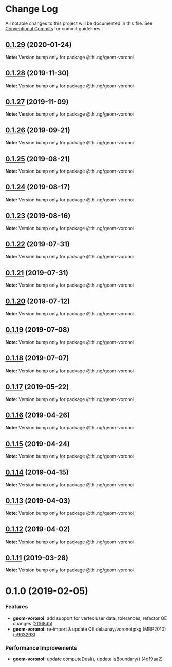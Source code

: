 # Change Log

All notable changes to this project will be documented in this file.
See [Conventional Commits](https://conventionalcommits.org) for commit guidelines.

## [0.1.29](https://github.com/thi-ng/umbrella/compare/@thi.ng/geom-voronoi@0.1.28...@thi.ng/geom-voronoi@0.1.29) (2020-01-24)

**Note:** Version bump only for package @thi.ng/geom-voronoi





## [0.1.28](https://github.com/thi-ng/umbrella/compare/@thi.ng/geom-voronoi@0.1.27...@thi.ng/geom-voronoi@0.1.28) (2019-11-30)

**Note:** Version bump only for package @thi.ng/geom-voronoi





## [0.1.27](https://github.com/thi-ng/umbrella/compare/@thi.ng/geom-voronoi@0.1.26...@thi.ng/geom-voronoi@0.1.27) (2019-11-09)

**Note:** Version bump only for package @thi.ng/geom-voronoi





## [0.1.26](https://github.com/thi-ng/umbrella/compare/@thi.ng/geom-voronoi@0.1.25...@thi.ng/geom-voronoi@0.1.26) (2019-09-21)

**Note:** Version bump only for package @thi.ng/geom-voronoi





## [0.1.25](https://github.com/thi-ng/umbrella/compare/@thi.ng/geom-voronoi@0.1.24...@thi.ng/geom-voronoi@0.1.25) (2019-08-21)

**Note:** Version bump only for package @thi.ng/geom-voronoi





## [0.1.24](https://github.com/thi-ng/umbrella/compare/@thi.ng/geom-voronoi@0.1.23...@thi.ng/geom-voronoi@0.1.24) (2019-08-17)

**Note:** Version bump only for package @thi.ng/geom-voronoi





## [0.1.23](https://github.com/thi-ng/umbrella/compare/@thi.ng/geom-voronoi@0.1.22...@thi.ng/geom-voronoi@0.1.23) (2019-08-16)

**Note:** Version bump only for package @thi.ng/geom-voronoi





## [0.1.22](https://github.com/thi-ng/umbrella/compare/@thi.ng/geom-voronoi@0.1.21...@thi.ng/geom-voronoi@0.1.22) (2019-07-31)

**Note:** Version bump only for package @thi.ng/geom-voronoi





## [0.1.21](https://github.com/thi-ng/umbrella/compare/@thi.ng/geom-voronoi@0.1.20...@thi.ng/geom-voronoi@0.1.21) (2019-07-31)

**Note:** Version bump only for package @thi.ng/geom-voronoi





## [0.1.20](https://github.com/thi-ng/umbrella/compare/@thi.ng/geom-voronoi@0.1.19...@thi.ng/geom-voronoi@0.1.20) (2019-07-12)

**Note:** Version bump only for package @thi.ng/geom-voronoi





## [0.1.19](https://github.com/thi-ng/umbrella/compare/@thi.ng/geom-voronoi@0.1.18...@thi.ng/geom-voronoi@0.1.19) (2019-07-08)

**Note:** Version bump only for package @thi.ng/geom-voronoi





## [0.1.18](https://github.com/thi-ng/umbrella/compare/@thi.ng/geom-voronoi@0.1.17...@thi.ng/geom-voronoi@0.1.18) (2019-07-07)

**Note:** Version bump only for package @thi.ng/geom-voronoi





## [0.1.17](https://github.com/thi-ng/umbrella/compare/@thi.ng/geom-voronoi@0.1.16...@thi.ng/geom-voronoi@0.1.17) (2019-05-22)

**Note:** Version bump only for package @thi.ng/geom-voronoi





## [0.1.16](https://github.com/thi-ng/umbrella/compare/@thi.ng/geom-voronoi@0.1.15...@thi.ng/geom-voronoi@0.1.16) (2019-04-26)

**Note:** Version bump only for package @thi.ng/geom-voronoi





## [0.1.15](https://github.com/thi-ng/umbrella/compare/@thi.ng/geom-voronoi@0.1.14...@thi.ng/geom-voronoi@0.1.15) (2019-04-24)

**Note:** Version bump only for package @thi.ng/geom-voronoi





## [0.1.14](https://github.com/thi-ng/umbrella/compare/@thi.ng/geom-voronoi@0.1.13...@thi.ng/geom-voronoi@0.1.14) (2019-04-15)

**Note:** Version bump only for package @thi.ng/geom-voronoi





## [0.1.13](https://github.com/thi-ng/umbrella/compare/@thi.ng/geom-voronoi@0.1.12...@thi.ng/geom-voronoi@0.1.13) (2019-04-03)

**Note:** Version bump only for package @thi.ng/geom-voronoi





## [0.1.12](https://github.com/thi-ng/umbrella/compare/@thi.ng/geom-voronoi@0.1.11...@thi.ng/geom-voronoi@0.1.12) (2019-04-02)

**Note:** Version bump only for package @thi.ng/geom-voronoi





## [0.1.11](https://github.com/thi-ng/umbrella/compare/@thi.ng/geom-voronoi@0.1.10...@thi.ng/geom-voronoi@0.1.11) (2019-03-28)

**Note:** Version bump only for package @thi.ng/geom-voronoi







# 0.1.0 (2019-02-05)


### Features

* **geom-voronoi:** add support for vertex user data, tolerances, refactor QE changes ([2ff68db](https://github.com/thi-ng/umbrella/commit/2ff68db))
* **geom-voronoi:** re-import & update QE delaunay/voronoi pkg (MBP2010) ([c903293](https://github.com/thi-ng/umbrella/commit/c903293))


### Performance Improvements

* **geom-voronoi:** update computeDual(), update isBoundary() ([4d19aa2](https://github.com/thi-ng/umbrella/commit/4d19aa2))

